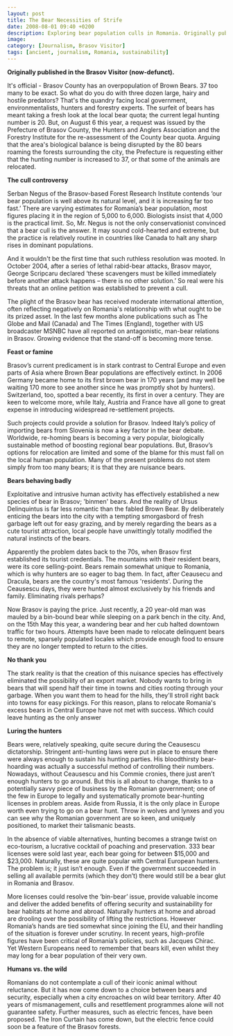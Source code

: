 ```yaml
---
layout: post
title: The Bear Necessities of Strife
date: 2008-08-01 09:40 +0200
description: Exploring bear population culls in Romania. Originally published in the Brasov Visitor (now-defunct).
image: 
category: [Journalism, Brasov Visitor]
tags: [ancient, journalism, Romania, sustainability]
---
```


**Originally published in the Brasov Visitor (now-defunct).**

It's official - Brasov County has an overpopulation of Brown Bears. 37 too many to be exact. So what do you do with three dozen large, hairy and hostile predators? That's the quandry facing local government, environmentalists, hunters and forestry experts.
The surfeit of bears has meant taking a fresh look at the local bear quota; the current legal hunting number is 20. But, on August 6 this year, a request was issued by the Prefecture of Brasov County, the Hunters and Anglers Association and the Forestry Institute for the re-assessment of the County bear quota. Arguing that the area's biological balance is being disrupted by the 80 bears roaming the forests surrounding the city, the Prefecture is requesting either that the hunting number is increased to 37, or that some of the animals are relocated.

**The cull controversy**

Serban Negus of the Brasov-based Forest Research Institute contends ‘our bear population is well above its natural level, and it is increasing far too fast.’ There are varying estimates for Romania’s bear population, most figures placing it in the region of 5,000 to 6,000. Biologists insist that 4,000 is the practical limit. So, Mr. Negus is not the only conservationist convinced that a bear cull is the answer. It may sound cold-hearted and extreme, but the practice is relatively routine in countries like Canada to halt any sharp rises in dominant populations.

And it wouldn't be the first time that such ruthless resolution was mooted. In October 2004, after a series of lethal rabid-bear attacks, Brasov mayor, George Scripcaru declared ‘these scavengers must be killed immediately before another attack happens – there is no other solution.’ So real were his threats that an online petition was established to prevent a cull.

The plight of the Brasov bear has received moderate international attention, often reflecting negatively on Romania's relationship with what ought to be its prized asset. In the last few months alone publications such as The Globe and Mail (Canada) and The Times (England), together with US broadcaster MSNBC have all reported on antagonistic, man-bear relations in Brasov. Growing evidence that the stand-off is becoming more tense.

**Feast or famine**

Brasov’s current predicament is in stark contrast to Central Europe and even parts of Asia where Brown Bear populations are effectively extinct. In 2006 Germany became home to its first brown bear in 170 years (and may well be waiting 170 more to see another since he was promptly shot by hunters). Switzerland, too, spotted a bear recently, its first in over a century. They are keen to welcome more, while Italy, Austria and France have all gone to great expense in introducing widespread re-settlement projects.

Such projects could provide a solution for Brasov. Indeed Italy’s policy of importing bears from Slovenia is now a key factor in the bear debate. Worldwide, re-homing bears is becoming a very popular, biologically sustainable method of boosting regional bear populations. But, Brasov’s options for relocation are limited and some of the blame for this must fall on the local human population. Many of the present problems do not stem simply from too many bears; it is that they are nuisance bears.

**Bears behaving badly**

Exploitative and intrusive human activity has effectively established a new species of bear in Brasov; 'binmen' bears. And the reality of Ursus Delinquintus is far less romantic than the fabled Brown Bear. By deliberately enticing the bears into the city with a tempting smorgasbord of fresh garbage left out for easy grazing, and by merely regarding the bears as a cute tourist attraction, local people have unwittingly totally modified the natural instincts of the bears.

Apparently the problem dates back to the 70s, when Brasov first established its tourist credentials. The mountains with their resident bears, were its core selling-point. Bears remain somewhat unique to Romania, which is why hunters are so eager to bag them. In fact, after Ceausecu and Dracula, bears are the country's most famous 'residents'. During the Ceausescu days, they were hunted almost exclusively by his friends and family. Eliminating rivals perhaps?

Now Brasov is paying the price. Just recently, a 20 year-old man was mauled by a bin-bound bear while sleeping on a park bench in the city. And, on the 15th May this year, a wandering bear and her cub halted downtown traffic for two hours. Attempts have been made to relocate delinquent bears to remote, sparsely populated locales which provide enough food to ensure they are no longer tempted to return to the cities.

**No thank you**

The stark reality is that the creation of this nuisance species has effectively eliminated the possibility of an export market. Nobody wants to bring in bears that will spend half their time in towns and cities rooting through your garbage. When you want them to head for the hills, they'll stroll right back into towns for easy pickings. For this reason, plans to relocate Romania's excess bears in Central Europe have not met with success. Which could leave hunting as the only answer

**Luring the hunters**

Bears were, relatively speaking, quite secure during the Ceausescu dictatorship. Stringent anti-hunting laws were put in place to ensure there were always enough to sustain his hunting parties. His bloodthirsty bear-hoarding was actually a successful method of controlling their numbers. Nowadays, without Ceausescu and his Commie cronies, there just aren’t enough hunters to go around.
But this is all about to change, thanks to a potentially savvy piece of business by the Romanian government; one of the few in Europe to legally and systematically promote bear-hunting licenses in problem areas. Aside from Russia, it is the only place in Europe worth even trying to go on a bear hunt. Throw in wolves and lynxes and you can see why the Romanian government are so keen, and uniquely positioned, to market their talismanic beasts.

In the absence of viable alternatives, hunting becomes a strange twist on eco-tourism, a lucrative cocktail of poaching and preservation. 333 bear licenses were sold last year, each bear going for between $15,000 and $23,000. Naturally, these are quite popular with Central European hunters. The problem is; it just isn’t enough. Even if the government succeeded in selling all available permits (which they don’t) there would still be a bear glut in Romania and Brasov.

More licenses could resolve the ‘bin-bear’ issue, provide valuable income and deliver the added benefits of offering security and sustainability for bear habitats at home and abroad. Naturally hunters at home and abroad are drooling over the possibility of lifting the restrictions. However Romania’s hands are tied somewhat since joining the EU, and their handling of the situation is forever under scrutiny. In recent years, high-profile figures have been critical of Romania’s policies, such as Jacques Chirac. Yet Western Europeans need to remember that bears kill, even whilst they may long for a bear population of their very own.

**Humans vs. the wild**

Romanians do not contemplate a cull of their iconic animal without reluctance. But it has now come down to a choice between bears and security, especially when a city encroaches on wild bear territory. After 40 years of mismanagement, culls and resettlement programmes alone will not guarantee safety. Further measures, such as electric fences, have been proposed. The Iron Curtain has come down, but the electric fence could soon be a feature of the Brasov forests.
